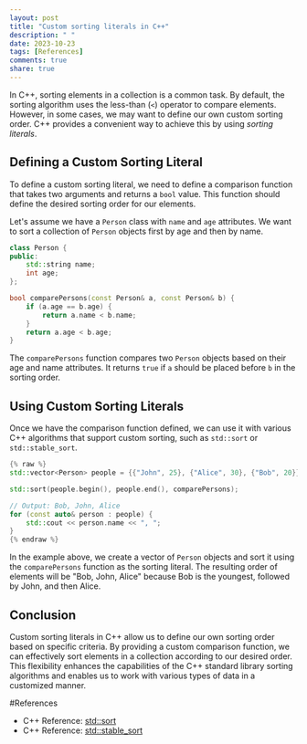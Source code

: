 ```yaml
---
layout: post
title: "Custom sorting literals in C++"
description: " "
date: 2023-10-23
tags: [References]
comments: true
share: true
---
```


In C++, sorting elements in a collection is a common task. By default, the sorting algorithm uses the less-than (`<`) operator to compare elements. However, in some cases, we may want to define our own custom sorting order. C++ provides a convenient way to achieve this by using *sorting literals*.

## Defining a Custom Sorting Literal

To define a custom sorting literal, we need to define a comparison function that takes two arguments and returns a `bool` value. This function should define the desired sorting order for our elements.

Let's assume we have a `Person` class with `name` and `age` attributes. We want to sort a collection of `Person` objects first by age and then by name.

```cpp
class Person {
public:
    std::string name;
    int age;
};

bool comparePersons(const Person& a, const Person& b) {
    if (a.age == b.age) {
        return a.name < b.name;
    }
    return a.age < b.age;
}
```

The `comparePersons` function compares two `Person` objects based on their age and name attributes. It returns `true` if `a` should be placed before `b` in the sorting order.

## Using Custom Sorting Literals

Once we have the comparison function defined, we can use it with various C++ algorithms that support custom sorting, such as `std::sort` or `std::stable_sort`.

```cpp
{% raw %}
std::vector<Person> people = {{"John", 25}, {"Alice", 30}, {"Bob", 20}};

std::sort(people.begin(), people.end(), comparePersons);

// Output: Bob, John, Alice
for (const auto& person : people) {
    std::cout << person.name << ", ";
}
{% endraw %}
```

In the example above, we create a vector of `Person` objects and sort it using the `comparePersons` function as the sorting literal. The resulting order of elements will be "Bob, John, Alice" because Bob is the youngest, followed by John, and then Alice.

## Conclusion

Custom sorting literals in C++ allow us to define our own sorting order based on specific criteria. By providing a custom comparison function, we can effectively sort elements in a collection according to our desired order. This flexibility enhances the capabilities of the C++ standard library sorting algorithms and enables us to work with various types of data in a customized manner.

#References
- C++ Reference: [std::sort](https://en.cppreference.com/w/cpp/algorithm/sort)
- C++ Reference: [std::stable_sort](https://en.cppreference.com/w/cpp/algorithm/stable_sort)